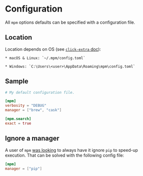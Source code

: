 # Configuration

All `mpm` options defaults can be specified with a configuration file.

## Location

Location depends on OS (see [`click-extra` doc](https://github.com/kdeldycke/click-extra/blob/v1.3.0/click_extra/config.py#L49-L63)):

    * macOS & Linux: `~/.mpm/config.toml`

    * Windows: `C:\Users\<user>\AppData\Roaming\mpm\config.toml`

## Sample

``` toml
# My default configuration file.

[mpm]
verbosity = "DEBUG"
manager = ["brew", "cask"]

[mpm.search]
exact = true
```

## Ignore a manager

A user of `mpm` [was looking](https://github.com/matryer/xbar/issues/777) to always have it ignore `pip` to speed-up execution. That can be solved with the following config file:

``` toml
[mpm]
manager = ["pip"]
```
